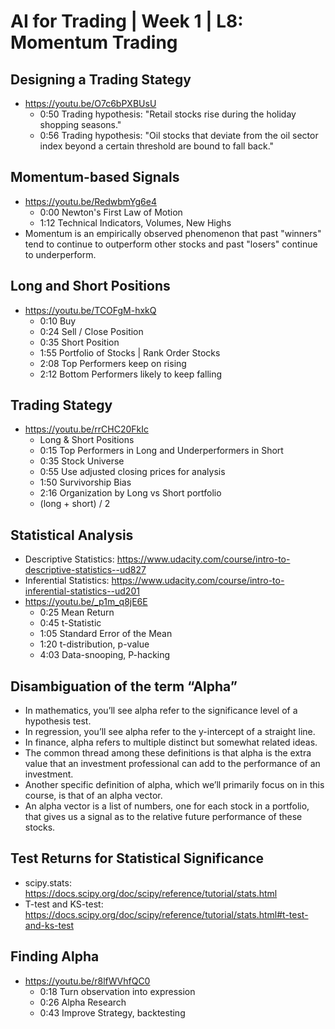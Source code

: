 # AI for Trading | Week 1 | L8: Momentum Trading

## Designing a Trading Stategy
- https://youtu.be/O7c6bPXBUsU
  - 0:50 Trading hypothesis: "Retail stocks rise during the holiday shopping seasons."
  - 0:56 Trading hypothesis: "Oil stocks that deviate from the oil sector index beyond a certain threshold are bound to fall back."
## Momentum-based Signals
- https://youtu.be/RedwbmYg6e4
  - 0:00 Newton's First Law of Motion
  - 1:12 Technical Indicators, Volumes, New Highs
- Momentum is an empirically observed phenomenon that past "winners" tend to continue to outperform other stocks and past "losers" continue to underperform.
## Long and Short Positions
- https://youtu.be/TCOFgM-hxkQ
  - 0:10 Buy
  - 0:24 Sell / Close Position
  - 0:35 Short Position
  - 1:55 Portfolio of Stocks | Rank Order Stocks
  - 2:08 Top Performers keep on rising
  - 2:12 Bottom Performers likely to keep falling
## Trading Stategy
- https://youtu.be/rrCHC20FkIc
  - Long & Short Positions
  - 0:15 Top Performers in Long and Underperformers in Short
  - 0:35 Stock Universe
  - 0:55 Use adjusted closing prices for analysis
  - 1:50 Survivorship Bias
  - 2:16 Organization by Long vs Short portfolio
  - (long + short) / 2
## Statistical Analysis
- Descriptive Statistics: https://www.udacity.com/course/intro-to-descriptive-statistics--ud827
- Inferential Statistics: https://www.udacity.com/course/intro-to-inferential-statistics--ud201
- https://youtu.be/_p1m_q8jE6E
  - 0:25 Mean Return
  - 0:45 t-Statistic
  - 1:05 Standard Error of the Mean
  - 1:20 t-distribution, p-value
  - 4:03 Data-snooping, P-hacking
## Disambiguation of the term “Alpha”
- In mathematics, you’ll see alpha refer to the significance level of a hypothesis test. 
- In regression, you’ll see alpha refer to the y-intercept of a straight line.
- In finance, alpha refers to multiple distinct but somewhat related ideas.
-  The common thread among these definitions is that alpha is the extra value that an investment professional can add to the performance of an investment. 
- Another specific definition of alpha, which we’ll primarily focus on in this course, is that of an alpha vector.
- An alpha vector is a list of numbers, one for each stock in a portfolio, that gives us a signal as to the relative future performance of these stocks.
## Test Returns for Statistical Significance
- scipy.stats: https://docs.scipy.org/doc/scipy/reference/tutorial/stats.html
- T-test and KS-test: https://docs.scipy.org/doc/scipy/reference/tutorial/stats.html#t-test-and-ks-test
## Finding Alpha
- https://youtu.be/r8lfWVhfQC0
  - 0:18 Turn observation into expression
  - 0:26 Alpha Research
  - 0:43 Improve Strategy, backtesting





